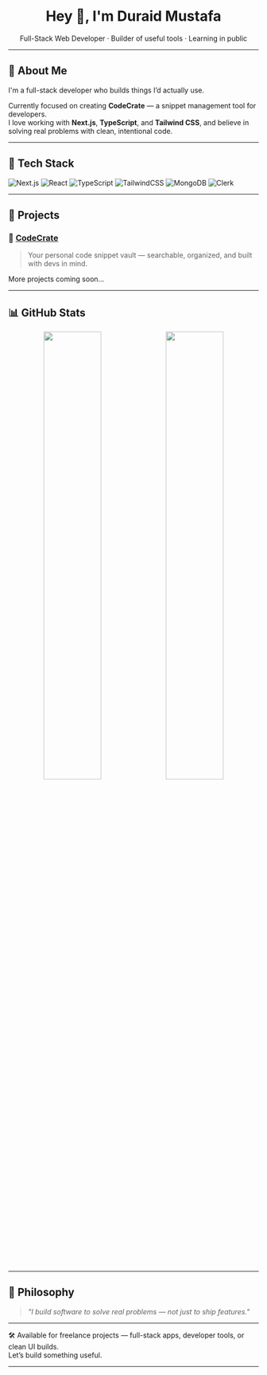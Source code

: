 <h1 align="center">Hey 👋, I'm Duraid Mustafa</h1>
<p align="center">
  Full-Stack Web Developer · Builder of useful tools · Learning in public
</p>

---

## 🧠 About Me

I'm a full-stack developer who builds things I’d actually use.

Currently focused on creating **CodeCrate** — a snippet management tool for developers.  
I love working with **Next.js**, **TypeScript**, and **Tailwind CSS**, and believe in solving real problems with clean, intentional code.

---

## 🔧 Tech Stack

![Next.js](https://img.shields.io/badge/Next.js-000?style=for-the-badge&logo=nextdotjs)
![React](https://img.shields.io/badge/React-20232A?style=for-the-badge&logo=react&logoColor=61DAFB)
![TypeScript](https://img.shields.io/badge/TypeScript-007ACC?style=for-the-badge&logo=typescript&logoColor=white)
![TailwindCSS](https://img.shields.io/badge/Tailwind-38B2AC?style=for-the-badge&logo=tailwind-css&logoColor=white)
![MongoDB](https://img.shields.io/badge/MongoDB-47A248?style=for-the-badge&logo=mongodb&logoColor=white)
![Clerk](https://img.shields.io/badge/Clerk-000000?style=for-the-badge&logo=clerk&logoColor=white)

---

## 🚀 Projects

### 🧠 [CodeCrate](https://github.com/DuraidMustafa/CodeCrate)
> Your personal code snippet vault — searchable, organized, and built with devs in mind.

More projects coming soon...

---

## 📊 GitHub Stats

<div align="center">
  <img src="https://github-readme-stats.vercel.app/api?username=DuraidMustafa&show_icons=true&theme=radical" width="48%" />
  <img src="https://github-readme-streak-stats.herokuapp.com/?user=DuraidMustafa&theme=radical" width="48%" />
</div>

---

## 💭 Philosophy

> *"I build software to solve real problems — not just to ship features."*

---

🛠️ Available for freelance projects — full-stack apps, developer tools, or clean UI builds.  
Let’s build something useful.

---

